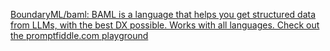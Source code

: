 [BoundaryML/baml: BAML is a language that helps you get structured data from LLMs, with the best DX possible. Works with all languages. Check out the promptfiddle.com playground](https://github.com/boundaryml/baml?tab=readme-ov-file)